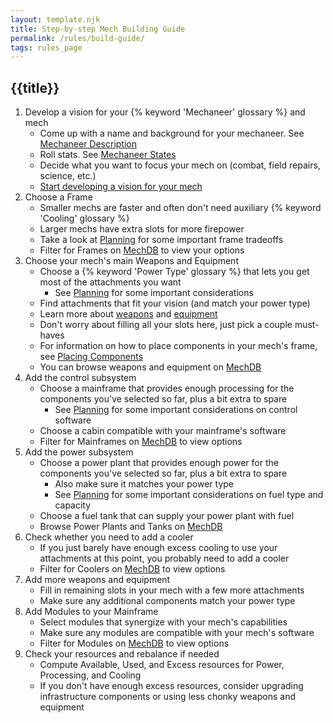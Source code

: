 ```yaml
---
layout: template.njk
title: Step-by-step Mech Building Guide
permalink: /rules/build-guide/
tags: rules_page
---
```


## {{title}}

1. Develop a vision for your {% keyword 'Mechaneer' glossary %} and mech
    - Come up with a name and background for your mechaneer. See [Mechaneer Description]({{site.url}}/rules/mechaneer-description)
    - Roll stats. See [Mechaneer States]({{site.url}}/rules/mechaneer-stats)
    - Decide what you want to focus your mech on (combat, field repairs, science, etc.)
    - [Start developing a vision for your mech]({{site.url}}/rules/build-planning)
2. Choose a Frame
    - Smaller mechs are faster and often don't need auxiliary {% keyword 'Cooling' glossary %}
    - Larger mechs have extra slots for more firepower
    - Take a look at [Planning]({{site.url}}/rules/build-planning) for some important frame tradeoffs
    - Filter for Frames on [MechDB]({{site.url}}/mechdb/viewer) to view your options
3. Choose your mech's main Weapons and Equipment
    - Choose a {% keyword 'Power Type' glossary %} that lets you get most of the attachments you want
        - See [Planning]({{site.url}}/rules/build-planning) for some important considerations
    - Find attachments that fit your vision (and match your power type)
    - Learn more about [weapons]({{site.url}}/rules/weapons) and [equipment]({{site.url}}/rules/equipment)
    - Don't worry about filling all your slots here, just pick a couple must-haves
    - For information on how to place components in your mech's frame, see [Placing Components]({{site.url}}/rules/placing-components)
    - You can browse weapons and equipment on [MechDB]({{site.url}}/mechdb/viewer)
4. Add the control subsystem
    - Choose a mainframe that provides enough processing for the components you've selected so far, plus a bit extra to spare
        - See [Planning]({{site.url}}/rules/build-planning) for some important considerations on control software
    - Choose a cabin compatible with your mainframe's software
    - Filter for Mainframes on [MechDB]({{site.url}}/mechdb/viewer) to view options
5. Add the power subsystem
    - Choose a power plant that provides enough power for the components you've selected so far, plus a bit extra to spare
        - Also make sure it matches your power type
        - See [Planning]({{site.url}}/rules/build-planning) for some important considerations on fuel type and capacity
    - Choose a fuel tank that can supply your power plant with fuel
    - Browse Power Plants and Tanks on [MechDB]({{site.url}}/mechdb/viewer)
6. Check whether you need to add a cooler
    - If you just barely have enough excess cooling to use your attachments at this point, you probably need to add a cooler
    - Filter for Coolers on [MechDB]({{site.url}}/mechdb/viewer) to view options
7. Add more weapons and equipment
    - Fill in remaining slots in your mech with a few more attachments
    - Make sure any additional components match your power type
8. Add Modules to your Mainframe
    - Select modules that synergize with your mech's capabilities
    - Make sure any modules are compatible with your mech's software
    - Filter for Modules on [MechDB]({{site.url}}/mechdb/viewer) to view options
9. Check your resources and rebalance if needed
    - Compute Available, Used, and Excess resources for Power, Processing, and Cooling
    - If you don't have enough excess resources, consider upgrading infrastructure components or using less chonky weapons and equipment
